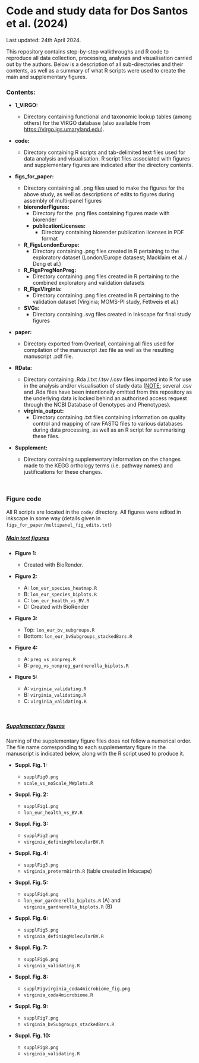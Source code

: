 # Code and study data for Dos Santos et al. (2024) 

Last updated: 24th April 2024.

This repository contains step-by-step walkthroughs and R code to reproduce all data collection, processing, analyses and visualisation carried out by the authors. Below is a description of all sub-directories and their contents, as well as a summary of what R scripts were used to create the main and supplementary figures.

### Contents:
- **1_VIRGO:**
  - Directory containing functional and taxonomic lookup tables (among others) for the VIRGO database (also available from https://virgo.igs.umaryland.edu).

- **code:**
  - Directory containing R scripts and tab-delimited text files used for data analysis and visualisation. R script files associated with figures and supplementary figures are indicated after the directory contents.

- **figs_for_paper:**
	- Directory containing all .png files used to make the figures for the above study, as well as descriptions of edits to figures during assembly of multi-panel figures
	- **biorenderFigures:**
		- Directory for the .png files containing figures made with biorender
		- **publicationLicenses:**
			- Directory containing biorender publication licenses in PDF format
	- **R_FigsLondonEurope:**
		- Directory containing .png files created in R pertaining to the exploratory dataset (London/Europe datasest; Macklaim et al. / Deng et al.)
	- **R_FigsPregNonPreg:**
		- Directory containing .png files created in R pertaining to the combined exploratory and validation datasets
	- **R_FigsVirginia:**
		- Directory containing .png files created in R pertaining to the validation dataset (Virginia; MOMS-PI study, Fettweis et al.)
	- **SVGs:**
		- Directory containing .svg files created in Inkscape for final study figures

- **paper:**
	- Directory exported from Overleaf, containing all files used for compilation of the manuscript .tex file as well as the resulting manuscript .pdf file.

- **RData:**
	- Directory containing .Rda /.txt /.tsv /.csv files imported into R for use in the analysis and/or visualisation of study data (<u>NOTE:</u> several .csv and .Rda files have been intentionally omitted from this repository as the underlying data is locked behind an authorised access request through the NCBI Database of Genotypes and Phenotypes).
	- **virginia_output:**
		- Directory containing .txt files containing information on quality control and mapping of raw FASTQ files to various databases during data processing, as well as an R script for summarising these files.

- **Supplement:**
	- Directory containing supplementary information on the changes made to the KEGG orthology terms (i.e. pathway names) and justifications for these changes.

<br>

### Figure code
All R scripts are located in the `code/` directory. All figures were edited in inkscape in some way (details given in `figs_for_paper/multipanel_fig_edits.txt`)

##### <u>Main text figures</u>

- **Figure 1:**
  - Created with BioRender.

- **Figure 2:**
  - A: `lon_eur_species_heatmap.R`
  - B: `lon_eur_species_biplots.R`
  - C: `lon_eur_health_vs_BV.R`
  - D: Created with BioRender

- **Figure 3:**
  - Top: `lon_eur_bv_subgroups.R`
  - Bottom: `lon_eur_bvSubgroups_stackedBars.R`
  
- **Figure 4:**
  - A: `preg_vs_nonpreg.R`
  - B: `preg_vs_nonpreg_gardnerella_biplots.R`

- **Figure 5:**
  - A: `virginia_validating.R`
  - B: `virginia_validating.R`
  - C: `virginia_validating.R`

<br>

##### <u>Supplementary figures</u>
Naming of the supplementary figure files does not follow a numerical order. The file name corresponding to each supplementary figure in the manuscript is indicated below, along with the R script used to produce it.

- **Suppl. Fig. 1:**
  - `supplFig0.png`
  - `scale_vs_noScale_MWplots.R`

- **Suppl. Fig. 2:**
  - `supplFig1.png`
  - `lon_eur_health_vs_BV.R`

- **Suppl. Fig. 3:**
  - `supplFig2.png`
  - `virginia_definingMolecularBV.R`

- **Suppl. Fig. 4:**
  - `supplFig3.png`
  - `virginia_pretermBirth.R` (table created in Inkscape)

- **Suppl. Fig. 5:**
  - `supplFig4.png`
  - `lon_eur_gardnerella_biplots.R` (A) and `virginia_gardnerella_biplots.R` (B)

- **Suppl. Fig. 6:**
  - `supplFig5.png`
  - `virginia_definingMolecularBV.R`

- **Suppl. Fig. 7:**
  - `supplFig6.png`
  - `virginia_validating.R`

- **Suppl. Fig. 8:**
  - `supplFigvirginia_coda4microbiome_fig.png`
  - `virginia_coda4microbiome.R`

- **Suppl. Fig. 9:**
  - `supplFig7.png`
  - `virginia_bvSubgroups_stackedBars.R`

- **Suppl. Fig. 10:**
  - `supplFig8.png`
  - `virginia_validating.R`
